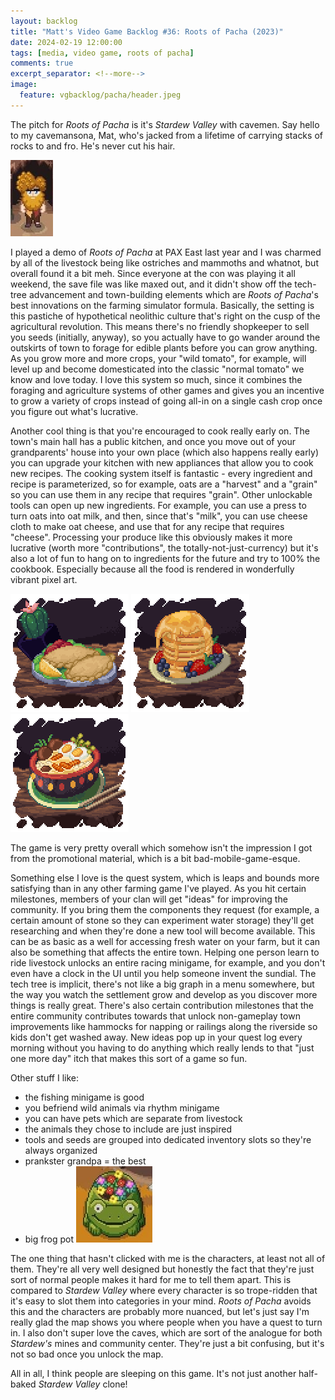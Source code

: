 ```yaml
---
layout: backlog
title: "Matt's Video Game Backlog #36: Roots of Pacha (2023)"
date: 2024-02-19 12:00:00
tags: [media, video game, roots of pacha]
comments: true
excerpt_separator: <!--more-->
image:
  feature: vgbacklog/pacha/header.jpeg
---
```


The pitch for _Roots of Pacha_ is it's _Stardew Valley_ with cavemen. Say hello to my cavemansona, Mat, who's jacked from a lifetime of carrying stacks of rocks to and fro. He's never cut his hair.

<!--more-->

![](/img/vgbacklog/pacha/mat.jpeg)

I played a demo of _Roots of Pacha_ at PAX East last year and I was charmed by all of the livestock being like ostriches and mammoths and whatnot, but overall found it a bit meh. Since everyone at the con was playing it all weekend, the save file was like maxed out, and it didn't show off the tech-tree advancement and town-building elements which are _Roots of Pacha_'s best innovations on the farming simulator formula. Basically, the setting is this pastiche of hypothetical neolithic culture that's right on the cusp of the agricultural revolution. This means there's no friendly shopkeeper to sell you seeds (initially, anyway), so you actually have to go wander around the outskirts of town to forage for edible plants before you can grow anything. As you grow more and more crops, your "wild tomato", for example, will level up and become domesticated into the classic "normal tomato" we know and love today. I love this system so much, since it combines the foraging and agriculture systems of other games and gives you an incentive to grow a variety of crops instead of going all-in on a single cash crop once you figure out what's lucrative.

Another cool thing is that you're encouraged to cook really early on. The town's main hall has a public kitchen, and once you move out of your grandparents' house into your own place (which also happens really early) you can upgrade your kitchen with new appliances that allow you to cook new recipes. The cooking system itself is fantastic - every ingredient and recipe is parameterized, so for example, oats are a "harvest" and a "grain" so you can use them in any recipe that requires "grain". Other unlockable tools can open up new ingredients. For example, you can use a press to turn oats into oat milk, and then, since that's "milk", you can use cheese cloth to make oat cheese, and use that for any recipe that requires "cheese". Processing your produce like this obviously makes it more lucrative (worth more "contributions", the totally-not-just-currency) but it's also a lot of fun to hang on to ingredients for the future and try to 100% the cookbook. Especially because all the food is rendered in wonderfully vibrant pixel art.

<div class="adjacent-image-container">
  <img src="/img/vgbacklog/pacha/empanadas.webp"/>
  <img src="/img/vgbacklog/pacha/pancakes.webp"/>
  <img src="/img/vgbacklog/pacha/ramen.webp"/>
</div>

The game is very pretty overall which somehow isn't the impression I got from the promotional material, which is a bit bad-mobile-game-esque.

Something else I love is the quest system, which is leaps and bounds more satisfying than in any other farming game I've played. As you hit certain milestones, members of your clan will get "ideas" for improving the community. If you bring them the components they request (for example, a certain amount of stone so they can experiment water storage) they'll get researching and when they're done a new tool will become available. This can be as basic as a well for accessing fresh water on your farm, but it can also be something that affects the entire town. Helping one person learn to ride livestock unlocks an entire racing minigame, for example, and you don't even have a clock in the UI until you help someone invent the sundial. The tech tree is implicit, there's not like a big graph in a menu somewhere, but the way you watch the settlement grow and develop as you discover more things is really great. There's also certain contribution milestones that the entire community contributes towards that unlock non-gameplay town improvements like hammocks for napping or railings along the riverside so kids don't get washed away. New ideas pop up in your quest log every morning without you having to do anything which really lends to that "just one more day" itch that makes this sort of a game so fun.

Other stuff I like:

- the fishing minigame is good
- you befriend wild animals via rhythm minigame
- you can have pets which are separate from livestock
- the animals they chose to include are just inspired
- tools and seeds are grouped into dedicated inventory slots so they're always organized
- prankster grandpa = the best
- big frog pot ![](/img/vgbacklog/pacha/bigfrogpot.jpeg)

The one thing that hasn't clicked with me is the characters, at least not all of them. They're all very well designed but honestly the fact that they're just sort of normal people makes it hard for me to tell them apart. This is compared to _Stardew Valley_ where every character is so trope-ridden that it's easy to slot them into categories in your mind. _Roots of Pacha_ avoids this and the characters are probably more nuanced, but let's just say I'm really glad the map shows you where people when you have a quest to turn in. I also don't super love the caves, which are sort of the analogue for both _Stardew's_ mines and community center. They're just a bit confusing, but it's not so bad once you unlock the map.

All in all, I think people are sleeping on this game. It's not just another half-baked _Stardew Valley_ clone!
